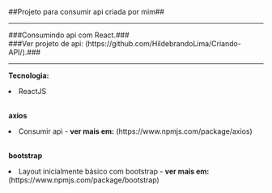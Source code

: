 ##Projeto para consumir api criada por mim##
<hr />
###Consumindo api com React.###

<br />
###Ver projeto de api: (https://github.com/HildebrandoLima/Criando-API/).###

<hr />

<b>Tecnologia: </b>
<li>ReactJS</li>

<br />

<b>axios</b>
<li>Consumir api - <b>ver mais em:</b> (https://www.npmjs.com/package/axios)</li>

<br />

<b>bootstrap</b>
<li>Layout inicialmente básico com bootstrap - <b>ver mais em:</b> (https://www.npmjs.com/package/bootstrap)</li>